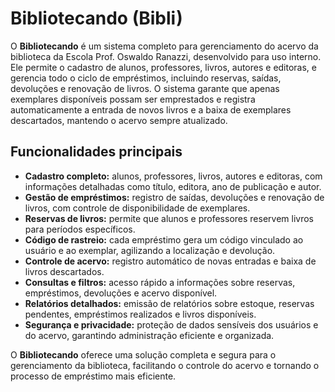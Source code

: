 # Bibliotecando (Bibli)

O **Bibliotecando** é um sistema completo para gerenciamento do acervo da biblioteca da Escola Prof. Oswaldo Ranazzi, desenvolvido para uso interno. Ele permite o cadastro de alunos, professores, livros, autores e editoras, e gerencia todo o ciclo de empréstimos, incluindo reservas, saídas, devoluções e renovação de livros. O sistema garante que apenas exemplares disponíveis possam ser emprestados e registra automaticamente a entrada de novos livros e a baixa de exemplares descartados, mantendo o acervo sempre atualizado.

## Funcionalidades principais

- **Cadastro completo:** alunos, professores, livros, autores e editoras, com informações detalhadas como título, editora, ano de publicação e autor.
- **Gestão de empréstimos:** registro de saídas, devoluções e renovação de livros, com controle de disponibilidade de exemplares.
- **Reservas de livros:** permite que alunos e professores reservem livros para períodos específicos.
- **Código de rastreio:** cada empréstimo gera um código vinculado ao usuário e ao exemplar, agilizando a localização e devolução.
- **Controle de acervo:** registro automático de novas entradas e baixa de livros descartados.
- **Consultas e filtros:** acesso rápido a informações sobre reservas, empréstimos, devoluções e acervo disponível.
- **Relatórios detalhados:** emissão de relatórios sobre estoque, reservas pendentes, empréstimos realizados e livros disponíveis.
- **Segurança e privacidade:** proteção de dados sensíveis dos usuários e do acervo, garantindo administração eficiente e organizada.

O **Bibliotecando** oferece uma solução completa e segura para o gerenciamento da biblioteca, facilitando o controle do acervo e tornando o processo de empréstimo mais eficiente.
